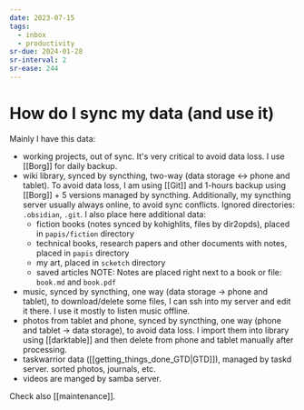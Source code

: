 ```yaml
---
date: 2023-07-15
tags:
  - inbox
  - productivity
sr-due: 2024-01-28
sr-interval: 2
sr-ease: 244
---
```

# How do I sync my data (and use it)

Mainly I have this data:
- working projects, out of sync. It's very critical to avoid data loss. I
use [[Borg]] for daily backup.
- wiki library, synced by syncthing, two-way (data storage ↔ phone and
tablet). To avoid data loss, I am using [[Git]] and 1-hours backup using
[[Borg]] + 5 versions managed by syncthing. Additionally, my syncthing server
usually always online, to avoid sync conflicts.
Ignored directories: `.obsidian`, `.git`. I also place here
additional data:
  - fiction books (notes synced by kohighlits, files by dir2opds), placed in
  `papis/fiction` directory
  - technical books, research papers and other documents with notes, placed in
  `papis` directory
  - my art, placed in `scketch` directory
  - saved articles
  NOTE: Notes are placed right next to a book or file: `book.md` and `book.pdf`
- music, synced by syncthing, one way (data storage → phone and tablet), to
download/delete some files, I can ssh into my server and edit it there. I use it
mostly to listen music offline.
- photos from tablet and phone, synced by syncthing, one way (phone and tablet
→ data storage), to avoid data loss. I import them into library using
[[darktable]] and then delete from phone and tablet manually after processing.
- taskwarrior data ([[getting_things_done_GTD|GTD]]), managed by taskd server.
sorted photos, journals, etc.
- videos are manged by samba server.

Check also [[maintenance]].
